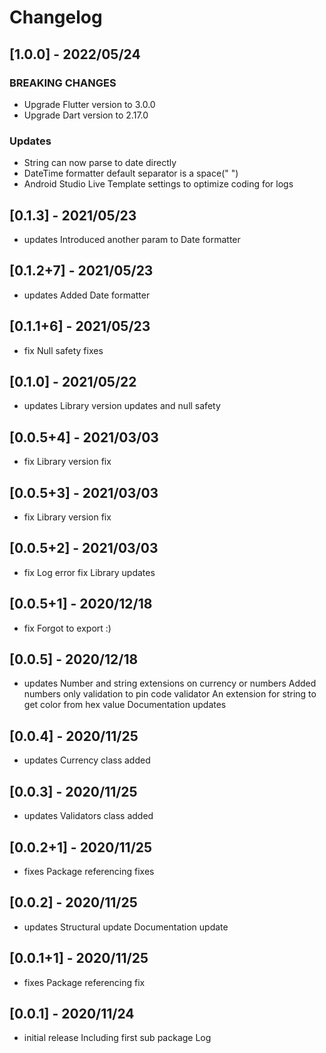 # Changelog

## [1.0.0] - 2022/05/24

### BREAKING CHANGES

- Upgrade Flutter version to 3.0.0
- Upgrade Dart version to 2.17.0

### Updates

- String can now parse to date directly
- DateTime formatter default separator is a space(" ")
- Android Studio Live Template settings to optimize coding for logs

## [0.1.3] - 2021/05/23

* updates Introduced another param to Date formatter

## [0.1.2+7] - 2021/05/23

* updates Added Date formatter

## [0.1.1+6] - 2021/05/23

* fix Null safety fixes

## [0.1.0] - 2021/05/22

* updates
Library version updates and null safety

## [0.0.5+4] - 2021/03/03

* fix
Library version fix

## [0.0.5+3] - 2021/03/03

* fix
Library version fix

## [0.0.5+2] - 2021/03/03

* fix
Log error fix
Library updates

## [0.0.5+1] - 2020/12/18

* fix
Forgot to export :)

## [0.0.5] - 2020/12/18

* updates
Number and string extensions on currency or numbers
Added numbers only validation to pin code validator
An extension for string to get color from hex value
Documentation updates

## [0.0.4] - 2020/11/25

* updates
Currency class added

## [0.0.3] - 2020/11/25

* updates
Validators class added

## [0.0.2+1] - 2020/11/25

* fixes
Package referencing fixes

## [0.0.2] - 2020/11/25

* updates
Structural update
Documentation update

## [0.0.1+1] - 2020/11/25

* fixes
Package referencing fix

## [0.0.1] - 2020/11/24

* initial release
Including first sub package Log
